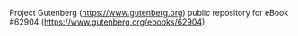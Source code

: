 Project Gutenberg (https://www.gutenberg.org) public repository for eBook #62904 (https://www.gutenberg.org/ebooks/62904)
